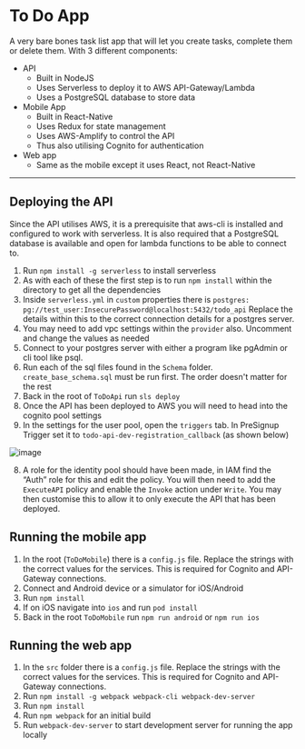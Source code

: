 # To Do App
A very bare bones task list app that will let you create tasks, complete them or delete them.
With 3 different components:
- API
    - Built in NodeJS
    - Uses Serverless to deploy it to AWS API-Gateway/Lambda
    - Uses a PostgreSQL database to store data
- Mobile App
    - Built in React-Native
    - Uses Redux for state management
    - Uses AWS-Amplify to control the API
    - Thus also utilising Cognito for authentication
- Web app
    - Same as the mobile except it uses React, not React-Native
    
---
## Deploying the API
Since the API utilises AWS, it is a prerequisite that aws-cli is installed and configured to work with serverless.
It is also required that a PostgreSQL database is available and open for lambda functions to be able to connect to.

1. Run `npm install -g serverless` to install serverless
1. As with each of these the first step is to run `npm install` within the directory to get all the dependencies
2. Inside `serverless.yml` in `custom` properties there is `postgres: pg://test_user:InsecurePassword@localhost:5432/todo_api`
Replace the details within this to the correct connection details for a postgres server.
3. You may need to add vpc settings within the `provider` also. Uncomment and change the values as needed
3. Connect to your postgres server with either a program like pgAdmin or cli tool like psql.
4. Run each of the sql files found in the `Schema` folder. `create_base_schema.sql` must be run first. The order doesn't matter for the rest
5. Back in the root of `ToDoApi` run `sls deploy`
6.	Once the API has been deployed to AWS you will need to head into the cognito pool settings
7.	In the settings for the user pool, open the `triggers` tab. In PreSignup Trigger set it to `todo-api-dev-registration_callback` (as shown below)

![image](https://user-images.githubusercontent.com/4922601/119845642-5a8d1500-bf01-11eb-89ae-f1a49b5ffdd4.png)

8.	A role for the identity pool should have been made, in IAM find the “Auth” role for this and edit the policy. You will then need to add the `ExecuteAPI` policy and enable the `Invoke` action under `Write`. You may then customise this to allow it to only execute the API that has been deployed.


## Running the mobile app
1. In the root (`ToDoMobile`) there is a `config.js` file. Replace the strings with the correct values for the services.
   This is required for Cognito and API-Gateway connections.
2. Connect and Android device or a simulator for iOS/Android
3. Run `npm install`
4. If on iOS navigate into `ios` and run `pod install`
5. Back in the root `ToDoMobile` run `npm run android` or `npm run ios`

## Running the web app
1. In the `src` folder there is a `config.js` file. Replace the strings with the correct values for the services.
   This is required for Cognito and API-Gateway connections.
2. Run `npm install -g webpack webpack-cli webpack-dev-server`
3. Run `npm install`
4. Run `npm webpack` for an initial build
5. Run `webpack-dev-server` to start development server for running the app locally

